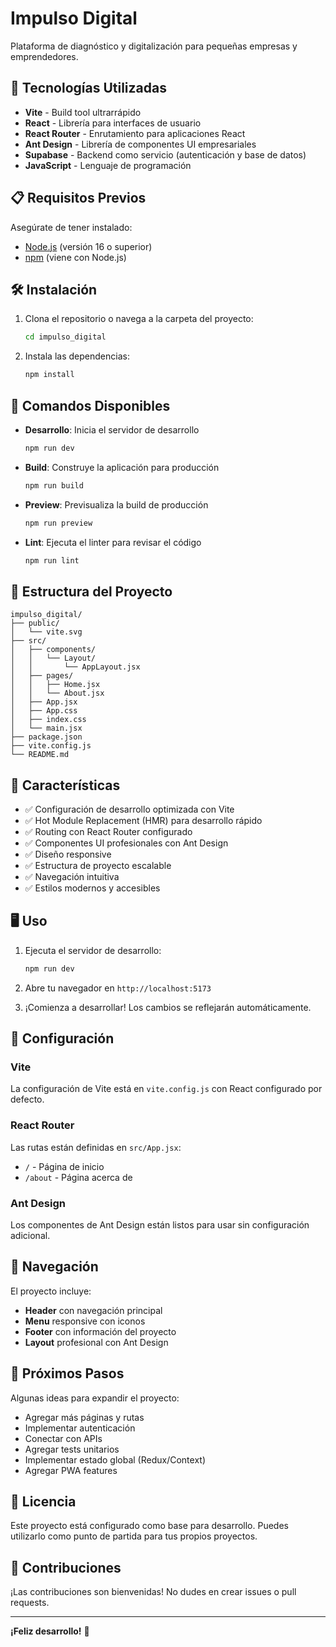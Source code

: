 # Impulso Digital

Plataforma de diagnóstico y digitalización para pequeñas empresas y emprendedores.

## 🚀 Tecnologías Utilizadas

- **Vite** - Build tool ultrarrápido
- **React** - Librería para interfaces de usuario
- **React Router** - Enrutamiento para aplicaciones React
- **Ant Design** - Librería de componentes UI empresariales
- **Supabase** - Backend como servicio (autenticación y base de datos)
- **JavaScript** - Lenguaje de programación

## 📋 Requisitos Previos

Asegúrate de tener instalado:
- [Node.js](https://nodejs.org/) (versión 16 o superior)
- [npm](https://www.npmjs.com/) (viene con Node.js)

## 🛠️ Instalación

1. Clona el repositorio o navega a la carpeta del proyecto:
   ```bash
   cd impulso_digital
   ```

2. Instala las dependencias:
   ```bash
   npm install
   ```

## 🎯 Comandos Disponibles

- **Desarrollo**: Inicia el servidor de desarrollo
  ```bash
  npm run dev
  ```
  
- **Build**: Construye la aplicación para producción
  ```bash
  npm run build
  ```
  
- **Preview**: Previsualiza la build de producción
  ```bash
  npm run preview
  ```
  
- **Lint**: Ejecuta el linter para revisar el código
  ```bash
  npm run lint
  ```

## 📁 Estructura del Proyecto

```
impulso_digital/
├── public/
│   └── vite.svg
├── src/
│   ├── components/
│   │   └── Layout/
│   │       └── AppLayout.jsx
│   ├── pages/
│   │   ├── Home.jsx
│   │   └── About.jsx
│   ├── App.jsx
│   ├── App.css
│   ├── index.css
│   └── main.jsx
├── package.json
├── vite.config.js
└── README.md
```

## 🎨 Características

- ✅ Configuración de desarrollo optimizada con Vite
- ✅ Hot Module Replacement (HMR) para desarrollo rápido
- ✅ Routing con React Router configurado
- ✅ Componentes UI profesionales con Ant Design
- ✅ Diseño responsive
- ✅ Estructura de proyecto escalable
- ✅ Navegación intuitiva
- ✅ Estilos modernos y accesibles

## 🖥️ Uso

1. Ejecuta el servidor de desarrollo:
   ```bash
   npm run dev
   ```

2. Abre tu navegador en `http://localhost:5173`

3. ¡Comienza a desarrollar! Los cambios se reflejarán automáticamente.

## 🔧 Configuración

### Vite
La configuración de Vite está en `vite.config.js` con React configurado por defecto.

### React Router
Las rutas están definidas en `src/App.jsx`:
- `/` - Página de inicio
- `/about` - Página acerca de

### Ant Design
Los componentes de Ant Design están listos para usar sin configuración adicional.

## 📱 Navegación

El proyecto incluye:
- **Header** con navegación principal
- **Menu** responsive con iconos
- **Footer** con información del proyecto
- **Layout** profesional con Ant Design

## 🌟 Próximos Pasos

Algunas ideas para expandir el proyecto:
- Agregar más páginas y rutas
- Implementar autenticación
- Conectar con APIs
- Agregar tests unitarios
- Implementar estado global (Redux/Context)
- Agregar PWA features

## 📄 Licencia

Este proyecto está configurado como base para desarrollo. Puedes utilizarlo como punto de partida para tus propios proyectos.

## 🤝 Contribuciones

¡Las contribuciones son bienvenidas! No dudes en crear issues o pull requests.

---

**¡Feliz desarrollo!** 🎉
